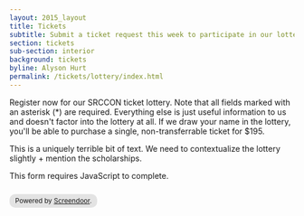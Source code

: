 ```yaml
---
layout: 2015_layout
title: Tickets
subtitle: Submit a ticket request this week to participate in our lottery for SRCCON tickets.
section: tickets
sub-section: interior
background: tickets
byline: Alyson Hurt
permalink: /tickets/lottery/index.html
---
```

Register now for our SRCCON ticket lottery. Note that all fields marked with an asterisk (*) are required. Everything else is just useful information to us and doesn't factor into the lottery at all. If we draw your name in the lottery, you'll be able to purchase a single, non-transferrable ticket for $195.

This is a uniquely terrible bit of text. We need to contextualize the lottery slightly + mention the scholarships.

<!--
  If possible, insert the following lines into your <head>.
-->

<script>window.jQuery || document.write('<script src="//code.jquery.com/jquery-2.2.3.min.js"><\/script>')</script>

<link href="//d3q1ytufopwvkq.cloudfront.net/1/formrenderer.css" rel="stylesheet" />
<script src="//d3q1ytufopwvkq.cloudfront.net/1/formrenderer.js"></script>

<!-- Insert everything below in the <body>. -->

<form data-formrenderer>This form requires JavaScript to complete.</form>
<small style='display:inline-block;margin-top:10px;background:rgba(0,0,0,0.1);padding:5px 10px;border-radius:10px;'>Powered by <a href='https://www.dobt.co/screendoor/'>Screendoor</a>.</small>

<script>
  // Uncomment this line and set it to the CSS class that your website uses for buttons:
  // FormRenderer.BUTTON_CLASS = '';

  new FormRenderer({"project_id":"YNJYm6becWHSUsll"});
</script>
